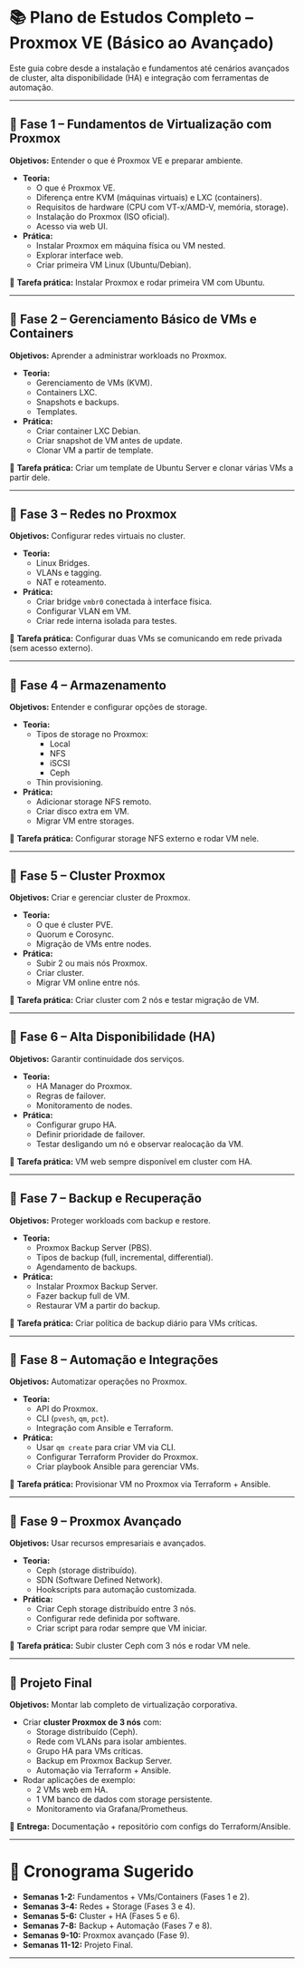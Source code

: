 # 📚 Plano de Estudos Completo – Proxmox VE (Básico ao Avançado)

Este guia cobre desde a instalação e fundamentos até cenários avançados de cluster, alta disponibilidade (HA) e integração com ferramentas de automação.

---

## 🔹 Fase 1 – Fundamentos de Virtualização com Proxmox
**Objetivos:** Entender o que é Proxmox VE e preparar ambiente.  
- **Teoria:**
  - O que é Proxmox VE.
  - Diferença entre KVM (máquinas virtuais) e LXC (containers).
  - Requisitos de hardware (CPU com VT-x/AMD-V, memória, storage).
  - Instalação do Proxmox (ISO oficial).
  - Acesso via web UI.
- **Prática:**
  - Instalar Proxmox em máquina física ou VM nested.
  - Explorar interface web.
  - Criar primeira VM Linux (Ubuntu/Debian).

📌 **Tarefa prática:** Instalar Proxmox e rodar primeira VM com Ubuntu.

---

## 🔹 Fase 2 – Gerenciamento Básico de VMs e Containers
**Objetivos:** Aprender a administrar workloads no Proxmox.  
- **Teoria:**
  - Gerenciamento de VMs (KVM).
  - Containers LXC.
  - Snapshots e backups.
  - Templates.
- **Prática:**
  - Criar container LXC Debian.
  - Criar snapshot de VM antes de update.
  - Clonar VM a partir de template.

📌 **Tarefa prática:** Criar um template de Ubuntu Server e clonar várias VMs a partir dele.

---

## 🔹 Fase 3 – Redes no Proxmox
**Objetivos:** Configurar redes virtuais no cluster.  
- **Teoria:**
  - Linux Bridges.
  - VLANs e tagging.
  - NAT e roteamento.
- **Prática:**
  - Criar bridge `vmbr0` conectada à interface física.
  - Configurar VLAN em VM.
  - Criar rede interna isolada para testes.

📌 **Tarefa prática:** Configurar duas VMs se comunicando em rede privada (sem acesso externo).

---

## 🔹 Fase 4 – Armazenamento
**Objetivos:** Entender e configurar opções de storage.  
- **Teoria:**
  - Tipos de storage no Proxmox:
    - Local
    - NFS
    - iSCSI
    - Ceph
  - Thin provisioning.
- **Prática:**
  - Adicionar storage NFS remoto.
  - Criar disco extra em VM.
  - Migrar VM entre storages.

📌 **Tarefa prática:** Configurar storage NFS externo e rodar VM nele.

---

## 🔹 Fase 5 – Cluster Proxmox
**Objetivos:** Criar e gerenciar cluster de Proxmox.  
- **Teoria:**
  - O que é cluster PVE.
  - Quorum e Corosync.
  - Migração de VMs entre nodes.
- **Prática:**
  - Subir 2 ou mais nós Proxmox.
  - Criar cluster.
  - Migrar VM online entre nós.

📌 **Tarefa prática:** Criar cluster com 2 nós e testar migração de VM.

---

## 🔹 Fase 6 – Alta Disponibilidade (HA)
**Objetivos:** Garantir continuidade dos serviços.  
- **Teoria:**
  - HA Manager do Proxmox.
  - Regras de failover.
  - Monitoramento de nodes.
- **Prática:**
  - Configurar grupo HA.
  - Definir prioridade de failover.
  - Testar desligando um nó e observar realocação da VM.

📌 **Tarefa prática:** VM web sempre disponível em cluster com HA.

---

## 🔹 Fase 7 – Backup e Recuperação
**Objetivos:** Proteger workloads com backup e restore.  
- **Teoria:**
  - Proxmox Backup Server (PBS).
  - Tipos de backup (full, incremental, differential).
  - Agendamento de backups.
- **Prática:**
  - Instalar Proxmox Backup Server.
  - Fazer backup full de VM.
  - Restaurar VM a partir do backup.

📌 **Tarefa prática:** Criar política de backup diário para VMs críticas.

---

## 🔹 Fase 8 – Automação e Integrações
**Objetivos:** Automatizar operações no Proxmox.  
- **Teoria:**
  - API do Proxmox.
  - CLI (`pvesh`, `qm`, `pct`).
  - Integração com Ansible e Terraform.
- **Prática:**
  - Usar `qm create` para criar VM via CLI.
  - Configurar Terraform Provider do Proxmox.
  - Criar playbook Ansible para gerenciar VMs.

📌 **Tarefa prática:** Provisionar VM no Proxmox via Terraform + Ansible.

---

## 🔹 Fase 9 – Proxmox Avançado
**Objetivos:** Usar recursos empresariais e avançados.  
- **Teoria:**
  - Ceph (storage distribuído).
  - SDN (Software Defined Network).
  - Hookscripts para automação customizada.
- **Prática:**
  - Criar Ceph storage distribuído entre 3 nós.
  - Configurar rede definida por software.
  - Criar script para rodar sempre que VM iniciar.

📌 **Tarefa prática:** Subir cluster Ceph com 3 nós e rodar VM nele.

---

## 🔹 Projeto Final
**Objetivos:** Montar lab completo de virtualização corporativa.  
- Criar **cluster Proxmox de 3 nós** com:
  - Storage distribuído (Ceph).
  - Rede com VLANs para isolar ambientes.
  - Grupo HA para VMs críticas.
  - Backup em Proxmox Backup Server.
  - Automação via Terraform + Ansible.
- Rodar aplicações de exemplo:
  - 2 VMs web em HA.
  - 1 VM banco de dados com storage persistente.
  - Monitoramento via Grafana/Prometheus.

📌 **Entrega:** Documentação + repositório com configs do Terraform/Ansible.

---

# 📅 Cronograma Sugerido
- **Semanas 1-2:** Fundamentos + VMs/Containers (Fases 1 e 2).  
- **Semanas 3-4:** Redes + Storage (Fases 3 e 4).  
- **Semanas 5-6:** Cluster + HA (Fases 5 e 6).  
- **Semanas 7-8:** Backup + Automação (Fases 7 e 8).  
- **Semanas 9-10:** Proxmox avançado (Fase 9).  
- **Semanas 11-12:** Projeto Final.  

---

